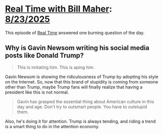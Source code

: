 # [Real Time with Bill Maher](https://podcastindex.org/podcast/742515): [8/23/2025](https://writecomments.com/transcripts/?md5=b98daee92fe82227b4cabcfa9645f7d6)

This episode of [Real Time] answered one burning question of the day.

[Real Time]: ../../../series/real-time.md

## Why is Gavin Newsom writing his social media posts like Donald Trump?

> This is imitating him. This is aping him.

Gavin Newsom is showing the ridiculousness of Trump by adopting his style on the Internet. So, now that this brand of stupidity is coming from someone other than Trump, maybe Trump fans will finally realize that having a president like this is not normal.

> Gavin has grasped the essential thing about American culture in this day and age. Don't try to outsmart people. You have to outstupid them.

Also, he's doing it for attention. Trump is always tending, and riding a trend is a smart thing to do in the attention economy.
